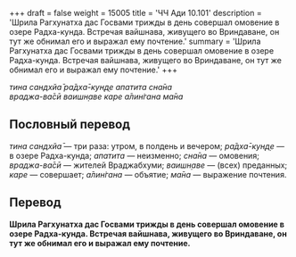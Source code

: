 +++
draft = false
weight = 15005
title = 'ЧЧ Ади 10.101'
description = 'Шрила Рагхунатха дас Госвами трижды в день совершал омовение в озере Радха-кунда. Встречая вайшнава, живущего во Вриндаване, он тут же обнимал его и выражал ему почтение.'
summary = 'Шрила Рагхунатха дас Госвами трижды в день совершал омовение в озере Радха-кунда. Встречая вайшнава, живущего во Вриндаване, он тут же обнимал его и выражал ему почтение.'
+++

_тина сандхйа̄ ра̄дха̄-кун̣д̣е апатита сна̄на  
враджа-ва̄сӣ ваишн̣аве каре а̄лин̇гана ма̄на_

## Пословный перевод

_тина_ _сандхйа̄_ — три раза: утром, в полдень и вечером; _ра̄дха̄_\-_кун̣д̣е_ — в озере Радха-кунда; _апатита_ — неизменно; _сна̄на_ — омовения; _враджа_\-_ва̄сӣ_ — жителей Враджабхуми; _ваишн̣аве_ — (всех) преданных; _каре_ — совершает; _а̄лин̇гана_ — объятие; _ма̄на_ — выражение почтения.

## Перевод

**Шрила Рагхунатха дас Госвами трижды в день совершал омовение в озере Радха-кунда. Встречая вайшнава, живущего во Вриндаване, он тут же обнимал его и выражал ему почтение.**
